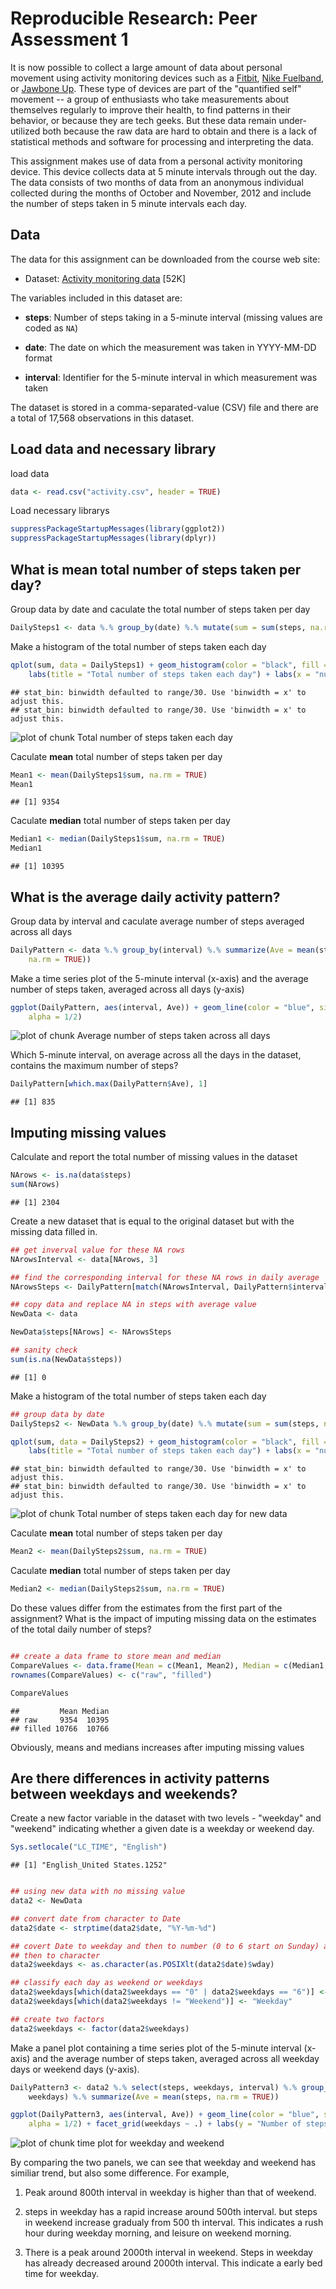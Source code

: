# Reproducible Research: Peer Assessment 1
It is now possible to collect a large amount of data about personal
movement using activity monitoring devices such as a
[Fitbit](http://www.fitbit.com), [Nike
Fuelband](http://www.nike.com/us/en_us/c/nikeplus-fuelband), or
[Jawbone Up](https://jawbone.com/up). These type of devices are part of
the "quantified self" movement -- a group of enthusiasts who take
measurements about themselves regularly to improve their health, to
find patterns in their behavior, or because they are tech geeks. But
these data remain under-utilized both because the raw data are hard to
obtain and there is a lack of statistical methods and software for
processing and interpreting the data.

This assignment makes use of data from a personal activity monitoring
device. This device collects data at 5 minute intervals through out the
day. The data consists of two months of data from an anonymous
individual collected during the months of October and November, 2012
and include the number of steps taken in 5 minute intervals each day.

## Data

The data for this assignment can be downloaded from the course web
site:

* Dataset: [Activity monitoring data](https://d396qusza40orc.cloudfront.net/repdata%2Fdata%2Factivity.zip) [52K]

The variables included in this dataset are:

* **steps**: Number of steps taking in a 5-minute interval (missing
    values are coded as `NA`)

* **date**: The date on which the measurement was taken in YYYY-MM-DD
    format

* **interval**: Identifier for the 5-minute interval in which
    measurement was taken




The dataset is stored in a comma-separated-value (CSV) file and there
are a total of 17,568 observations in this dataset.


## Load data and necessary library
load data

```r
data <- read.csv("activity.csv", header = TRUE)
```


Load necessary librarys

```r
suppressPackageStartupMessages(library(ggplot2))
suppressPackageStartupMessages(library(dplyr))
```




## What is mean total number of steps taken per day?
Group data by date and caculate the total number of steps taken per day

```r
DailySteps1 <- data %.% group_by(date) %.% mutate(sum = sum(steps, na.rm = TRUE))
```

Make a histogram of the total number of steps taken each day

```r
qplot(sum, data = DailySteps1) + geom_histogram(color = "black", fill = "red") + 
    labs(title = "Total number of steps taken each day") + labs(x = "number of steps")
```

```
## stat_bin: binwidth defaulted to range/30. Use 'binwidth = x' to adjust this.
## stat_bin: binwidth defaulted to range/30. Use 'binwidth = x' to adjust this.
```

![plot of chunk Total number of steps taken each day](figure/Total_number_of_steps_taken_each_day.png) 


Caculate **mean**  total number of steps taken per day

```r
Mean1 <- mean(DailySteps1$sum, na.rm = TRUE)
Mean1
```

```
## [1] 9354
```

Caculate **median** total number of steps taken per day

```r
Median1 <- median(DailySteps1$sum, na.rm = TRUE)
Median1
```

```
## [1] 10395
```




## What is the average daily activity pattern?
Group data by interval and caculate average number of steps averaged across all days

```r
DailyPattern <- data %.% group_by(interval) %.% summarize(Ave = mean(steps, 
    na.rm = TRUE))
```

Make a time series plot of the 5-minute interval (x-axis) and the average number of steps taken, averaged across all days (y-axis)


```r
ggplot(DailyPattern, aes(interval, Ave)) + geom_line(color = "blue", size = 0.8, 
    alpha = 1/2)
```

![plot of chunk Average number of steps taken across all days](figure/Average_number_of_steps_taken_across_all_days.png) 


Which 5-minute interval, on average across all the days in the dataset, contains the maximum number of steps?

```r
DailyPattern[which.max(DailyPattern$Ave), 1]
```

```
## [1] 835
```




## Imputing missing values

Calculate and report the total number of missing values in the dataset

```r
NArows <- is.na(data$steps)
sum(NArows)
```

```
## [1] 2304
```



Create a new dataset that is equal to the original dataset but with the missing data filled in.

```r
## get inverval value for these NA rows
NArowsInterval <- data[NArows, 3]

## find the corresponding interval for these NA rows in daily average
NArowsSteps <- DailyPattern[match(NArowsInterval, DailyPattern$interval), 2]

## copy data and replace NA in steps with average value
NewData <- data

NewData$steps[NArows] <- NArowsSteps

## sanity check
sum(is.na(NewData$steps))
```

```
## [1] 0
```


Make a histogram of the total number of steps taken each day

```r
## group data by date
DailySteps2 <- NewData %.% group_by(date) %.% mutate(sum = sum(steps, na.rm = TRUE))

qplot(sum, data = DailySteps2) + geom_histogram(color = "black", fill = "red") + 
    labs(title = "Total number of steps taken each day") + labs(x = "number of steps")
```

```
## stat_bin: binwidth defaulted to range/30. Use 'binwidth = x' to adjust this.
## stat_bin: binwidth defaulted to range/30. Use 'binwidth = x' to adjust this.
```

![plot of chunk Total number of steps taken each day for new data](figure/Total_number_of_steps_taken_each_day_for_new_data.png) 


Caculate **mean**  total number of steps taken per day

```r
Mean2 <- mean(DailySteps2$sum, na.rm = TRUE)
```

Caculate **median** total number of steps taken per day

```r
Median2 <- median(DailySteps2$sum, na.rm = TRUE)
```


Do these values differ from the estimates from the first part of the assignment? What is the impact of imputing missing data on the estimates of the total daily number of steps?

```r

## create a data frame to store mean and median
CompareValues <- data.frame(Mean = c(Mean1, Mean2), Median = c(Median1, Median2))
rownames(CompareValues) <- c("raw", "filled")

CompareValues
```

```
##         Mean Median
## raw     9354  10395
## filled 10766  10766
```

Obviously, means and medians increases after imputing missing values


## Are there differences in activity patterns between weekdays and weekends?

Create a new factor variable in the dataset with two levels - "weekday" and "weekend" indicating whether a given date is a weekday or weekend day.


```r
Sys.setlocale("LC_TIME", "English")
```

```
## [1] "English_United States.1252"
```

```r

## using new data with no missing value
data2 <- NewData

## convert date from character to Date
data2$date <- strptime(data2$date, "%Y-%m-%d")

## covert Date to weekday and then to number (0 to 6 start on Sunday) and
## then to character
data2$weekdays <- as.character(as.POSIXlt(data2$date)$wday)

## classify each day as weekend or weekdays
data2$weekdays[which(data2$weekdays == "0" | data2$weekdays == "6")] <- "Weekend"
data2$weekdays[which(data2$weekdays != "Weekend")] <- "Weekday"

## create two factors
data2$weekdays <- factor(data2$weekdays)
```



Make a panel plot containing a time series plot  of the 5-minute interval (x-axis) and the average number of steps taken, averaged across all weekday days or weekend days (y-axis).


```r
DailyPattern3 <- data2 %.% select(steps, weekdays, interval) %.% group_by(interval, 
    weekdays) %.% summarize(Ave = mean(steps, na.rm = TRUE))

ggplot(DailyPattern3, aes(interval, Ave)) + geom_line(color = "blue", size = 0.8, 
    alpha = 1/2) + facet_grid(weekdays ~ .) + labs(y = "Number of steps")
```

![plot of chunk time plot for weekday and weekend](figure/time_plot_for_weekday_and_weekend.png) 

By comparing the two panels, we can see that weekday and weekend has similiar trend, but also some difference. For example,

1. Peak around 800th interval in weekday is higher than that of weekend.

1. steps in weekday has a rapid increase around 500th interval. but steps in weekend increase gradualy from 500 th interval. This
indicates a rush hour during weekday morning, and leisure on weekend morning.

1. There is a peak around 2000th interval in weekend. Steps in weekday has already decreased around 2000th interval. This indicate a early bed time for weekday.

